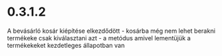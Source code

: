 # 0.3.1.2

A bevásárló kosár kiépítése elkezdődött
    - kosárba még nem lehet berakni termékeke csak kiválasztani azt
    - a metódus amivel lementüjük a termékekeket kezdetleges állapotban van



